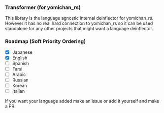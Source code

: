### Transformer (for yomichan_rs)
This library is the language agnostic internal deinflector for yomichan_rs. 
However it has no real hard connection to yomichan_rs so it can be used standalone for any other projects that might want a language deinflector.

### Roadmap (Soft Priority Ordering)
- [x] Japanese
- [x] English
- [ ] Spanish
- [ ] Farsi
- [ ] Arabic
- [ ] Russian
- [ ] Korean
- [ ] Italian

If you want your language added make an issue or add it yourself and make a PR
